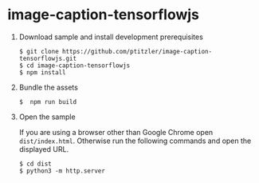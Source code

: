 # image-caption-tensorflowjs

1. Download sample and install development prerequisites

    ```
    $ git clone https://github.com/ptitzler/image-caption-tensorflowjs.git
    $ cd image-caption-tensorflowjs
    $ npm install
    ```

2. Bundle the assets

    ```
    $  npm run build
    ```

3. Open the sample
 
   If you are using a browser other than Google Chrome open `dist/index.html`. Otherwise run the following commands and open the displayed URL. 

   ```
   $ cd dist
   $ python3 -m http.server
   ```

 
